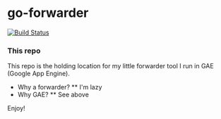 # go-forwarder

[![Build Status](https://travis-ci.org/ThomasWo/go-forwarder.svg)](https://travis-ci.org/ThomasWo/go-forwarder)

### This repo

This repo is the holding location for my little forwarder tool I run in GAE (Google App Engine).

* Why a forwarder?
** I'm lazy
* Why GAE?
** See above

Enjoy!
